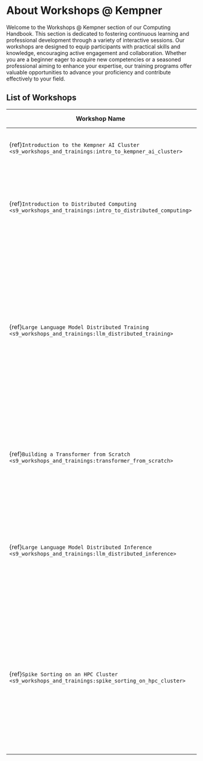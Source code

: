 # About Workshops @ Kempner

Welcome to the Workshops @ Kempner section of our Computing Handbook. This section is dedicated to fostering continuous learning and professional development through a variety of interactive sessions.
Our workshops are designed to equip participants with practical skills and knowledge, encouraging active engagement and collaboration. Whether you are a beginner eager to acquire new competencies or a seasoned professional aiming to enhance your expertise, our training programs offer valuable opportunities to advance your proficiency and contribute effectively to your field.

## List of Workshops


| Workshop Name                              | Description                                                                 | Target Audience                         |
|--------------------------------------------|-----------------------------------------------------------------------------|------------------------------------------|
| {ref}`Introduction to the Kempner AI Cluster <s9_workshops_and_trainings:intro_to_kempner_ai_cluster>`     | Overview of how to access and use the Kempner AI cluster.    | Kempner AI Cluster Users        |
| {ref}`Introduction to Distributed Computing <s9_workshops_and_trainings:intro_to_distributed_computing>`   | Introduction to key concepts in distributed computing.       | Researchers and students with basic SLURM experience and some familiarity with neural networks.  |
| {ref}`Large Language Model Distributed Training <s9_workshops_and_trainings:llm_distributed_training>`   | Reviews parallelization techniques including Distributed Data Parallelism (DDP), Model Parallelism (MP), Tensor Parallelism (TP), Pipeline Parallelism (PP), and Fully Sharded Data Parallelism (FSDP). Provides hands-on examples for each approach.   | Researchers and developers familiar with Python, PyTorch, and LLMs.  |
| {ref}`Building a Transformer from Scratch <s9_workshops_and_trainings:transformer_from_scratch>`   | Provides a practical, interactive way to learn about transformers by building a simple language model.   | Researchers and developers familiar with Python, PyTorch, and foundational machine learning topics.  |
| {ref}`Large Language Model Distributed Inference <s9_workshops_and_trainings:llm_distributed_inference>`   | Provides hands-on training on hosting and running inference for large langauge models that don't fit into a single GPU's memory.   | Researchers and developers who have familiarity with Python, LLMs, and high performance computing, and access to an AI cluster.  |
| {ref}`Spike Sorting on an HPC Cluster <s9_workshops_and_trainings:spike_sorting_on_hpc_cluster>`   | Describes how to implement spike sorting algorithms for neural data on an HPC cluster, using a comprehensive pipeline and interactive examples.   | Researchers and developers who have familiarity with HPC, including slurm batch job submission, and the concept of spike sorting.  Participants should have access to 02 or the FASRC cluster.  |